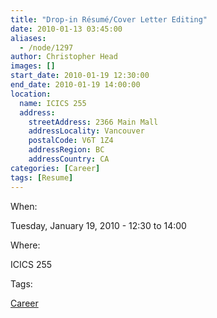```yaml
---
title: "Drop-in Résumé/Cover Letter Editing"
date: 2010-01-13 03:45:00
aliases:
  - /node/1297
author: Christopher Head
images: []
start_date: 2010-01-19 12:30:00
end_date: 2010-01-19 14:00:00
location:
  name: ICICS 255
  address:
    streetAddress: 2366 Main Mall
    addressLocality: Vancouver
    postalCode: V6T 1Z4
    addressRegion: BC
    addressCountry: CA
categories: [Career]
tags: [Resume]
---
```


When:

Tuesday, January 19, 2010 - 12:30 to 14:00

Where:

ICICS 255

Tags:

[Career](/career)
